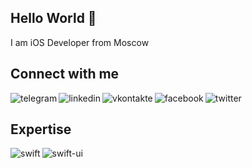 ## Hello World 👋
I am iOS Developer from Moscow
<br>
## Connect with me
[<img align="left" alt="telegram" src="https://img.shields.io/badge/Telegram-2CA5E0?style=for-the-badge&logo=telegram&logoColor=white" />](https://t.me/maxim_solovyov)
[<img align="left" alt="linkedin" src="https://img.shields.io/badge/LinkedIn-0077B5?style=for-the-badge&logo=linkedin&logoColor=white" />](https://www.linkedin.com/in/maxim-solovyov-343b58271)
[<img align="left" alt="vkontakte" src="https://img.shields.io/badge/vkontakte-%232E87FB.svg?&style=for-the-badge&logo=vk&logoColor=white" />](https://vk.com/maxim_solovyov)
[<img align="left" alt="facebook" src="https://img.shields.io/badge/Facebook-1877F2?style=for-the-badge&logo=facebook&logoColor=white" />](https://www.facebook.com/so1ovyov/)
[<img align="left" alt="twitter" src="https://img.shields.io/badge/Twitter-1DA1F2?style=for-the-badge&logo=twitter&logoColor=white" />](https://twitter.com/maxim_solovyov)
<br>
## Expertise
<img align="left" alt="swift" src="https://img.shields.io/badge/Swift-FA7343?style=for-the-badge&logo=swift&logoColor=white" />
<img align="left" alt="swift-ui" src="https://img.shields.io/badge/swift%20ui-%231877F2.svg?logo=swift&logoColor=white&style=for-the-badge" />
<br>
